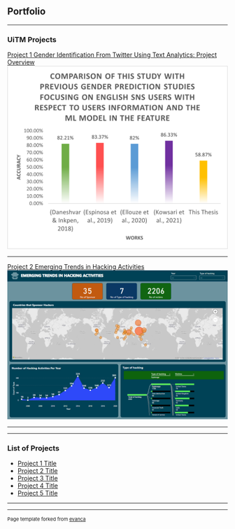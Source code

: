 ## Portfolio

---

### UiTM Projects

[Project 1 Gender Identification From Twitter Using Text Analytics: Project Overview](/sample_page)
<img src="images/comparison discussion.png?raw=true"/>

---
[Project 2 Emerging Trends in Hacking Activities](/pdf/sample_presentation.pdf)
<img src="images/Data Viz Group Project.png?raw=true"/>

---


---

### List of Projects

- [Project 1 Title](http://example.com/)
- [Project 2 Title](http://example.com/)
- [Project 3 Title](http://example.com/)
- [Project 4 Title](http://example.com/)
- [Project 5 Title](http://example.com/)

---




---
<p style="font-size:11px">Page template forked from <a href="https://github.com/evanca/quick-portfolio">evanca</a></p>
<!-- Remove above link if you don't want to attibute -->
